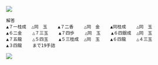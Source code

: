<img src="http://sfenreader.appspot.com/sfen?sfen=1k2n4%2F5l3%2F1Ng1S4%2F3N5%2F2P2N1G%2Bb%2F1%2BR7%2FB8%2F9%2F9%20b%20Lr2g3s2l17p%201&title=%E5%8C%97%E6%96%97%E5%87%A7%E9%BE%8D%E8%A9%B0">

```
解答
▲７一桂成  △同　玉    ▲７二香    △同　金    ▲同桂成    △同　玉
▲６二金    △７三玉    ▲７四歩    △同　玉    ▲６四銀成  △同　玉
▲７五龍    △５四玉    ▲５三桂成  △同　玉    ▲６四龍    △４三玉
▲３四龍    まで19手詰
```
<img src="http://sfenreader.appspot.com/sfen?sfen=4n4%2F3G1l3%2F5k3%2F6%2BR2%2F7G%2Bb%2F9%2FB8%2F9%2F9%20b%20r2g4s3n3l18p%2019&title=%E8%A9%B0%E4%B8%8A%E3%81%8C%E3%82%8A%E5%9B%B3&ma=on">

